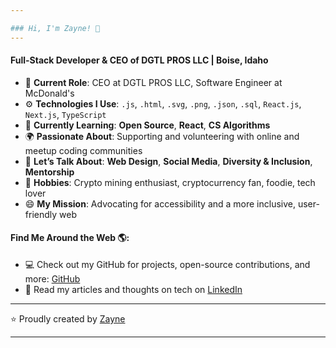 ```yaml
---

### Hi, I'm Zayne! 👋  
---
```


#### Full-Stack Developer & CEO of DGTL PROS LLC | Boise, Idaho  

- 🏢 **Current Role**: CEO at DGTL PROS LLC, Software Engineer at McDonald's  
- ⚙️ **Technologies I Use**: `.js`, `.html`, `.svg`, `.png`, `.json`, `.sql`, `React.js`, `Next.js`, `TypeScript`  
- 🌱 **Currently Learning**: **Open Source**, **React**, **CS Algorithms**  
- 🌍 **Passionate About**: Supporting and volunteering with online and meetup coding communities  
- 💬 **Let’s Talk About**: **Web Design**, **Social Media**, **Diversity & Inclusion**, **Mentorship**    
- 💜 **Hobbies**: Crypto mining enthusiast, cryptocurrency fan, foodie, tech lover  
- 😄 **My Mission**: Advocating for accessibility and a more inclusive, user-friendly web  

#### Find Me Around the Web 🌎:

- 💻 Check out my GitHub for projects, open-source contributions, and more: [GitHub](https://github.com/zaynelovecraft)  
- 📑 Read my articles and thoughts on tech on [LinkedIn](https://www.linkedin.com/in/zayne-lovecraft-0ba3a621a/)  

---

⭐️ Proudly created by [Zayne](https://github.com/zaynelovecraft)

---
